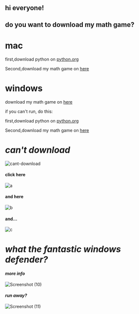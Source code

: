 ## hi everyone!
## do you want to download my math game?

# mac
first,download python on [python.org](https://www.python.org/download)

Second,download my math game on [here](https://zlc1005.github.io/download/lucas-mac.pyc)

# windows
download my math game on [here](https://zlc1005.github.io/download/lucas-windows.zip)

if you can't run, do this:

first,download python on [python.org](https://www.python.org/download)

Second,download my math game on [here](https://zlc1005.github.io/download/lucas-mac.pyc)

# ***can't download***
![cant-download](https://user-images.githubusercontent.com/92490758/144939046-2793775e-dc70-46a7-981e-e3a394993559.png)
#### click here
![a](https://user-images.githubusercontent.com/92490758/144939583-bb879f99-beac-4d27-a5db-a161beb89281.png)
#### and here
![b](https://user-images.githubusercontent.com/92490758/144939657-b280cb52-2eeb-490a-bf2e-0dae7f803acd.png)
#### and...
![c](https://user-images.githubusercontent.com/92490758/144940036-5f019bf2-d3da-401a-89b4-b180e569c0f6.png)
# ***what the fantastic windows defender?***
#### ***more info***
![Screenshot (10)](https://user-images.githubusercontent.com/92490758/145087542-8264b15d-3d5b-482c-8eb3-d860786f93e4.png)
#### ***run away?***
![Screenshot (11)](https://user-images.githubusercontent.com/92490758/145087544-9d4112b5-8c3b-45e5-8f27-ea699c5cd43a.png)
